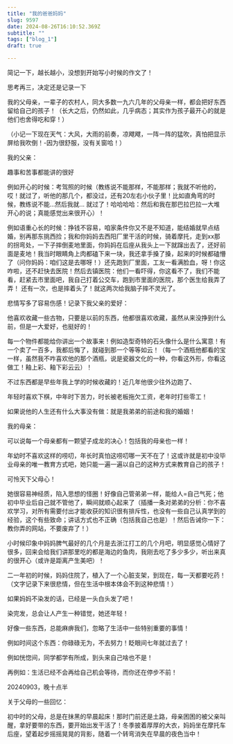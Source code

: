 ```yaml
--- 
title: "我的爸爸妈妈" 
slug: 9597
date: 2024-08-26T16:10:52.369Z 
subtitle: "" 
tags: ["blog_1"] 
draft: true

--- 
```



简记一下，越长越小，没想到开始写小时候的作文了！

思考再三，决定还是记录一下




我的父母亲，一辈子的农村人，同大多数一九六几年的父母亲一样，都会把好东西留给自己的孩子！（长大之后，仍然如此，几乎病态；其实作为孩子最开心的就是他们也舍得吃和穿！）

（小记一下现在天气：大风，大雨的前奏，凉飕飕，一阵一阵的猛吹，真怕把显示屏给我吹倒！-因为很舒服，没有关窗哈！）

我的父亲：

趣事和苦事都能讲的很好

例如开心的时候：考驾照的时候（教练说不能那样，不能那样；我就不听他的，哎！就过了，听他的那几个，都没过，还有20左右小伙子里！比如直角弯的时候，教练说不能...然后我就...  就过了！哈哈哈哈：然后和我在那巴拉巴拉一大堆开心的说；真能感觉出来很开心）！

例如语重心长的时候：挣钱不容易，咱家条件你又不是不知道，能结婚就早点结婚，别再那东挑西捡；我和你妈妈去西阳厂里干活的时候，骑着摩托，走到xx那的拐弯处，一下子摔倒麦地里面，你妈妈在后座从我头上一下就蹿出去了，还好前面是麦地！我当时眼睛角上肉都磕下来一块，我还拿手搡了搡，起来的时候都磕懵了（问你妈妈：咱们这是去哪呀！）还先跑到厂里面，工友一看满脸血，呀！你这咋啦，还不赶快去医院！然后去镇医院：他们一看吓得，你这看不了，我们不能看，赶紧去市里面吧，我自己打着公交车，跑到市里面的医院，那个医生给我弄了弄！   还有一次，也是摔着头了！就这两次给我脑子摔不灵光了。

悲情写多了容易伤感！记录下我父亲的爱好：

他喜欢收藏一些古物，只要是以前的东西，他都很喜欢收藏，虽然从来没挣到什么前，但是一大爱好，也挺好的！

每一个物件都能给你讲出一个故事来！例如造型奇特的石头像什么是什么寓意！有一个卖了一百多，我都后悔了，就碰到那一个等等如云！（每一个酒瓶他都看的宝一样，虽然我不咋喜欢他的那个酒瓶，说是瓷器文化的一种，你看这外形，你看这做工！釉上彩、釉下彩云云）！

不过东西都是早些年我上学的时候收藏的！近几年他很少往外边跑了、

年轻时喜欢下棋，中年时下苦力，时长被老板拖欠工资，老年时打些零工！

如果说他的人生还有什么大事没有做：就是我弟弟的前途和我的婚姻！







我的母亲：

可以说每一个母亲都有一颗望子成龙的决心！包括我的母亲也一样！

年幼时不喜欢这样的唠叨，年长时真怕这唠叨哪一天不在了！这或许就是初中没毕业母亲的唯一教育方式吧，她只能一遍一遍以自己的这种方式来教育自己的孩子！

可怜天下父母心！

她很容易神经质，陷入思想的怪圈！好像自己管弟弟一样，能给人=自己气死；他初中毕业后自己就不管他了，瞬间就顺心起来了（插播一条对弟弟的分析：你不喜欢学习，对所有需要付出才能收获的知识很有排斥性，也没有一些自己认真学到的经验，这个有些致命；讲话方式也不正确（包括我自己也是）！然后告诫你一下：教你弄的网站，不要废弃了！）

小时候印象中妈妈脾气最好的几个月是去浙江打工的几个月吧，明显感觉心情好了很多，回来会给我们讲那里吃的都是海边的鱼肉，我刚去吃了多少多少，听出来真的很开心（或许是距离产生美吧）！

二一年初的时候，妈妈住院了，植入了一个心脏支架，到现在，每一天都要吃药！（文字记录下来很悲情，但在生活中根本体会不到这种悲情！）

如果妈妈不染发的话，已经是一头白头发了吧！

染完发，总会让人产生一种错觉，她还年轻！







好像一些东西，总能麻痹我们，忽略了生活中一些特别重要的事情！

例如时间这个东西：你碌碌无为，不去努力！眨眼间七年就过去了！

例如恍惚间，同学都学有所成，到头来自己啥也不是！

再例如：生活已经不会再给自己机会等待，而你还在停步不前！










20240903，晚十点半

关于父母的一些回忆：

初中时的父母，总是在抹黑的早晨起床！那时门前还是土路，母亲困困的被父亲叫醒，拿好要带的东西，要开始出发干活了！冬季披着厚厚的大衣，妈妈坐在摩托车后座，望着起步摇摇晃晃的背影，随着一个转弯消失在早晨的夜色当中！
















